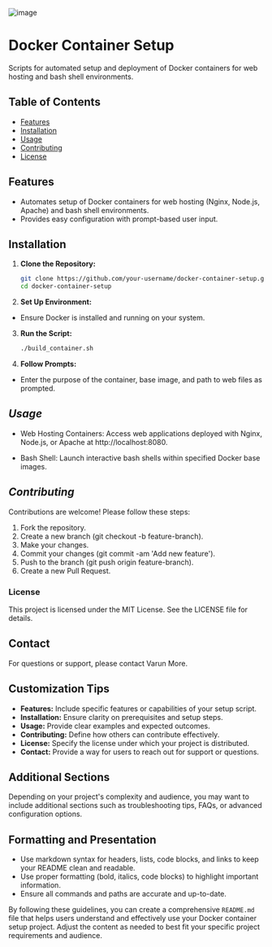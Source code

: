 ![image](https://github.com/Varunmore/docker-container-setup/assets/96300001/2f34f25e-8392-438a-965f-1845513cadf1)

# Docker Container Setup

Scripts for automated setup and deployment of Docker containers for web hosting and bash shell environments.

## Table of Contents

- [Features](#features)
- [Installation](#installation)
- [Usage](#usage)
- [Contributing](#contributing)
- [License](#license)

## Features

- Automates setup of Docker containers for web hosting (Nginx, Node.js, Apache) and bash shell environments.
- Provides easy configuration with prompt-based user input.

## Installation

1. **Clone the Repository:**
   ```bash
   git clone https://github.com/your-username/docker-container-setup.git
   cd docker-container-setup
   
2. **Set Up Environment:**
  - Ensure Docker is installed and running on your system.

3. **Run the Script:**
    ```bash
    ./build_container.sh

4. **Follow Prompts:**
  - Enter the purpose of the container, base image, and path to web files as prompted.

## ***Usage***
   - Web Hosting Containers:
       Access web applications deployed with Nginx, Node.js, or Apache at http://localhost:8080.

  - Bash Shell:
       Launch interactive bash shells within specified Docker base images.

## ***Contributing***
Contributions are welcome! Please follow these steps:

1. Fork the repository.
2. Create a new branch (git checkout -b feature-branch).
3. Make your changes.
4. Commit your changes (git commit -am 'Add new feature').
5. Push to the branch (git push origin feature-branch).
6. Create a new Pull Request.

### **License**
This project is licensed under the MIT License. See the LICENSE file for details.

## **Contact**
For questions or support, please contact Varun More.


## **Customization Tips**

- **Features:** Include specific features or capabilities of your setup script.
- **Installation:** Ensure clarity on prerequisites and setup steps.
- **Usage:** Provide clear examples and expected outcomes.
- **Contributing:** Define how others can contribute effectively.
- **License:** Specify the license under which your project is distributed.
- **Contact:** Provide a way for users to reach out for support or questions.

## **Additional Sections**

Depending on your project's complexity and audience, you may want to include additional sections such as troubleshooting tips, FAQs, or advanced configuration options.

## **Formatting and Presentation**

- Use markdown syntax for headers, lists, code blocks, and links to keep your README clean and readable.
- Use proper formatting (bold, italics, code blocks) to highlight important information.
- Ensure all commands and paths are accurate and up-to-date.

By following these guidelines, you can create a comprehensive `README.md` file that helps users understand and effectively use your Docker container setup project. Adjust the content as needed to best fit your specific project requirements and audience.
